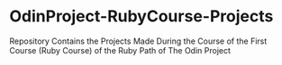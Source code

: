 # OdinProject-RubyCourse-Projects
Repository Contains the Projects Made During the Course of the First Course (Ruby Course) of the Ruby Path of The Odin Project
